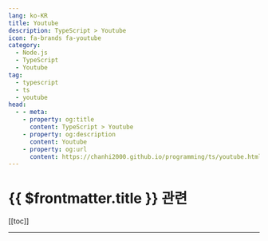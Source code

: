 ```yaml
---
lang: ko-KR
title: Youtube
description: TypeScript > Youtube
icon: fa-brands fa-youtube
category: 
  - Node.js
  - TypeScript
  - Youtube
tag: 
  - typescript
  - ts
  - youtube
head:
  - - meta:
    - property: og:title
      content: TypeScript > Youtube
    - property: og:description
      content: Youtube
    - property: og:url
      content: https://chanhi2000.github.io/programming/ts/youtube.html
---
```


# {{ $frontmatter.title }} 관련

[[toc]]

---

<MyYouTubeItems jsonName="yu-PedroTechnologies" /><!-- PedroTech -->
<MyYouTubeItems jsonName="yu-mduniv" /><!-- 마플개발대학 -->

<TagLinks />